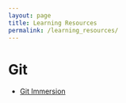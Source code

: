 ```yaml
---
layout: page
title: Learning Resources
permalink: /learning_resources/
---
```


# Git
* [Git Immersion](http://gitimmersion.com/)
